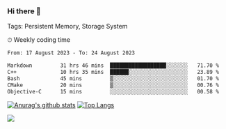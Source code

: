 ### Hi there 👋

Tags: Persistent Memory, Storage System

<!--

[![Anurag's github stats](https://github-readme-stats.vercel.app/api?username=wwyf)](https://github.com/anuraghazra/github-readme-stats)

[![Anurag's github stats](https://github-readme-stats.vercel.app/api?username=wwyf&count_private=true)](https://github.com/anuraghazra/github-readme-stats)


[![Top Langs](https://github-readme-stats.vercel.app/api/top-langs/?username=wwyf&count_private=true&&hide=jupyter%20notebook,html)](https://github.com/anuraghazra/github-readme-stats)



-->


⏱ Weekly coding time

<!--START_SECTION:waka-->

```txt
From: 17 August 2023 - To: 24 August 2023

Markdown         31 hrs 46 mins  ██████████████████░░░░░░░   71.70 %
C++              10 hrs 35 mins  ██████░░░░░░░░░░░░░░░░░░░   23.89 %
Bash             45 mins         ▒░░░░░░░░░░░░░░░░░░░░░░░░   01.70 %
CMake            20 mins         ▒░░░░░░░░░░░░░░░░░░░░░░░░   00.76 %
Objective-C      15 mins         ░░░░░░░░░░░░░░░░░░░░░░░░░   00.58 %
```

<!--END_SECTION:waka-->



[![Anurag's github stats](https://github-readme-stats.vercel.app/api?username=wwyf&count_private=true&show_icons=true&hide_border=true)](https://github.com/anuraghazra/github-readme-stats) [![Top Langs](https://github-readme-stats.vercel.app/api/top-langs/?username=wwyf&count_private=true&hide=jupyter%20notebook,html,OpenEdge%20ABL&langs_count=10&layout=compact&hide_border=true)](https://github.com/anuraghazra/github-readme-stats)

<!--

[![willianrod's wakatime stats](https://github-readme-stats.vercel.app/api/wakatime?username=wwyf)](https://github.com/anuraghazra/github-readme-stats)


-->

![](https://hit.yhype.me/github/profile?user_id=23121291)
